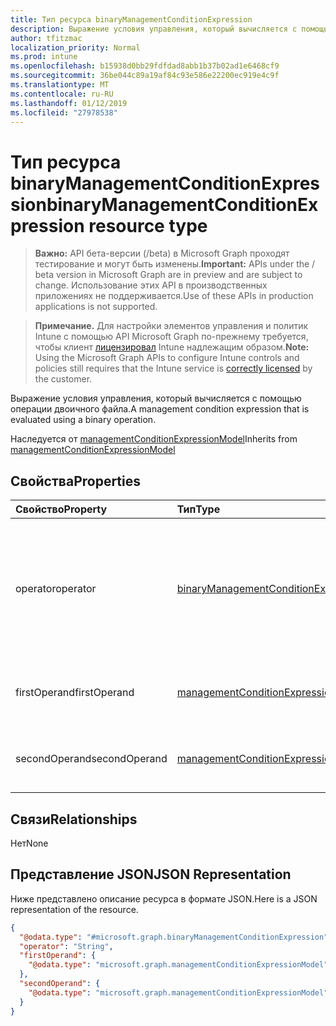 ```yaml
---
title: Тип ресурса binaryManagementConditionExpression
description: Выражение условия управления, который вычисляется с помощью операции двоичного файла.
author: tfitzmac
localization_priority: Normal
ms.prod: intune
ms.openlocfilehash: b15938d0bb29fdfdad8abb1b37b02ad1e6468cf9
ms.sourcegitcommit: 36be044c89a19af84c93e586e22200ec919e4c9f
ms.translationtype: MT
ms.contentlocale: ru-RU
ms.lasthandoff: 01/12/2019
ms.locfileid: "27978538"
---
```

# <a name="binarymanagementconditionexpression-resource-type"></a><span data-ttu-id="e0bf1-103">Тип ресурса binaryManagementConditionExpression</span><span class="sxs-lookup"><span data-stu-id="e0bf1-103">binaryManagementConditionExpression resource type</span></span>

> <span data-ttu-id="e0bf1-104">**Важно:** API бета-версии (/beta) в Microsoft Graph проходят тестирование и могут быть изменены.</span><span class="sxs-lookup"><span data-stu-id="e0bf1-104">**Important:** APIs under the / beta version in Microsoft Graph are in preview and are subject to change.</span></span> <span data-ttu-id="e0bf1-105">Использование этих API в производственных приложениях не поддерживается.</span><span class="sxs-lookup"><span data-stu-id="e0bf1-105">Use of these APIs in production applications is not supported.</span></span>

> <span data-ttu-id="e0bf1-106">**Примечание.** Для настройки элементов управления и политик Intune с помощью API Microsoft Graph по-прежнему требуется, чтобы клиент [лицензировал](https://go.microsoft.com/fwlink/?linkid=839381) Intune надлежащим образом.</span><span class="sxs-lookup"><span data-stu-id="e0bf1-106">**Note:** Using the Microsoft Graph APIs to configure Intune controls and policies still requires that the Intune service is [correctly licensed](https://go.microsoft.com/fwlink/?linkid=839381) by the customer.</span></span>

<span data-ttu-id="e0bf1-107">Выражение условия управления, который вычисляется с помощью операции двоичного файла.</span><span class="sxs-lookup"><span data-stu-id="e0bf1-107">A management condition expression that is evaluated using a binary operation.</span></span>

<span data-ttu-id="e0bf1-108">Наследуется от [managementConditionExpressionModel](../resources/intune-fencing-managementconditionexpressionmodel.md)</span><span class="sxs-lookup"><span data-stu-id="e0bf1-108">Inherits from [managementConditionExpressionModel](../resources/intune-fencing-managementconditionexpressionmodel.md)</span></span>

## <a name="properties"></a><span data-ttu-id="e0bf1-109">Свойства</span><span class="sxs-lookup"><span data-stu-id="e0bf1-109">Properties</span></span>
|<span data-ttu-id="e0bf1-110">Свойство</span><span class="sxs-lookup"><span data-stu-id="e0bf1-110">Property</span></span>|<span data-ttu-id="e0bf1-111">Тип</span><span class="sxs-lookup"><span data-stu-id="e0bf1-111">Type</span></span>|<span data-ttu-id="e0bf1-112">Описание</span><span class="sxs-lookup"><span data-stu-id="e0bf1-112">Description</span></span>|
|:---|:---|:---|
|<span data-ttu-id="e0bf1-113">operator</span><span class="sxs-lookup"><span data-stu-id="e0bf1-113">operator</span></span>|[<span data-ttu-id="e0bf1-114">binaryManagementConditionExpressionOperatorType</span><span class="sxs-lookup"><span data-stu-id="e0bf1-114">binaryManagementConditionExpressionOperatorType</span></span>](../resources/intune-fencing-binarymanagementconditionexpressionoperatortype.md)|<span data-ttu-id="e0bf1-115">Оператор, используемый в оценке двоичной операции.</span><span class="sxs-lookup"><span data-stu-id="e0bf1-115">The operator used in the evaluation of the binary operation.</span></span> <span data-ttu-id="e0bf1-116">Возможные значения: `or`, `and`.</span><span class="sxs-lookup"><span data-stu-id="e0bf1-116">Possible values are: `or`, `and`.</span></span>|
|<span data-ttu-id="e0bf1-117">firstOperand</span><span class="sxs-lookup"><span data-stu-id="e0bf1-117">firstOperand</span></span>|[<span data-ttu-id="e0bf1-118">managementConditionExpressionModel</span><span class="sxs-lookup"><span data-stu-id="e0bf1-118">managementConditionExpressionModel</span></span>](../resources/intune-fencing-managementconditionexpressionmodel.md)|<span data-ttu-id="e0bf1-119">Первый операнд двоичной операции.</span><span class="sxs-lookup"><span data-stu-id="e0bf1-119">The first operand of the binary operation.</span></span>|
|<span data-ttu-id="e0bf1-120">secondOperand</span><span class="sxs-lookup"><span data-stu-id="e0bf1-120">secondOperand</span></span>|[<span data-ttu-id="e0bf1-121">managementConditionExpressionModel</span><span class="sxs-lookup"><span data-stu-id="e0bf1-121">managementConditionExpressionModel</span></span>](../resources/intune-fencing-managementconditionexpressionmodel.md)|<span data-ttu-id="e0bf1-122">Второй операнд двоичной операции.</span><span class="sxs-lookup"><span data-stu-id="e0bf1-122">The second operand of the binary operation.</span></span>|

## <a name="relationships"></a><span data-ttu-id="e0bf1-123">Связи</span><span class="sxs-lookup"><span data-stu-id="e0bf1-123">Relationships</span></span>
<span data-ttu-id="e0bf1-124">Нет</span><span class="sxs-lookup"><span data-stu-id="e0bf1-124">None</span></span>
## <a name="json-representation"></a><span data-ttu-id="e0bf1-125">Представление JSON</span><span class="sxs-lookup"><span data-stu-id="e0bf1-125">JSON Representation</span></span>
<span data-ttu-id="e0bf1-126">Ниже представлено описание ресурса в формате JSON.</span><span class="sxs-lookup"><span data-stu-id="e0bf1-126">Here is a JSON representation of the resource.</span></span>
<!-- {
  "blockType": "resource",
  "@odata.type": "microsoft.graph.binaryManagementConditionExpression"
}
-->
``` json
{
  "@odata.type": "#microsoft.graph.binaryManagementConditionExpression",
  "operator": "String",
  "firstOperand": {
    "@odata.type": "microsoft.graph.managementConditionExpressionModel"
  },
  "secondOperand": {
    "@odata.type": "microsoft.graph.managementConditionExpressionModel"
  }
}
```





